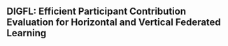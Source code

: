 
<!-- [![License](https://img.shields.io/badge/License-Apache%202.0-blue.svg)](https://opensource.org/licenses/Apache-2.0)
[![Python Version](https://img.shields.io/badge/Python-3.7+-blue.svg)](https://www.python.org/)  -->
##  DIGFL: Efficient Participant Contribution Evaluation for Horizontal and Vertical Federated Learning
